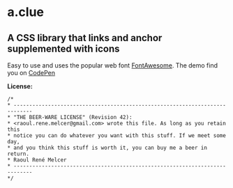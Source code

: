 a.clue
======
## A CSS library that links and anchor supplemented with icons

Easy to use and uses the popular web font [FontAwesome](http://fortawesome.github.io/Font-Awesome/).
The demo find you on [CodePen](http://codepen.io/rrmelcer/pen/MyjpQK)

__License:__
```
/*
* ----------------------------------------------------------------------------
* "THE BEER-WARE LICENSE" (Revision 42):
* <raoul.rene.melcer@gmail.com> wrote this file. As long as you retain this
* notice you can do whatever you want with this stuff. If we meet some day,
* and you think this stuff is worth it, you can buy me a beer in return.
* Raoul René Melcer
* ----------------------------------------------------------------------------
*/
```
